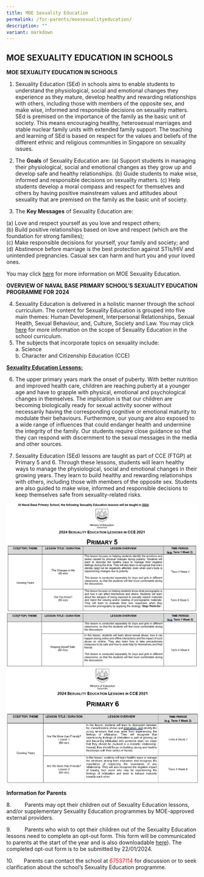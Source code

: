 ```yaml
---
title: MOE Sexuality Education
permalink: /for-parents/moesexualityeducation/
description: ""
variant: markdown
---
```

MOE SEXUALITY EDUCATION IN SCHOOLS
----------------------------------
<b>MOE SEXUALITY EDUCATION IN SCHOOLS</b>

1. Sexuality Education (SEd) in schools aims to enable students to understand the physiological, social and emotional changes they experience as they mature, develop healthy and rewarding relationships with others, including those with members of the opposite sex, and make wise, informed and responsible decisions on sexuality matters. SEd is premised on the importance of the family as the basic unit of society. This means encouraging healthy, heterosexual marriages and stable nuclear family units with extended family support. The teaching and learning of SEd is based on respect for the values and beliefs of the different ethnic and religious communities in Singapore on sexuality issues.

2.	The <b>Goals</b> of Sexuality Education are:
(a) Support students in managing their physiological, social and emotional changes as they grow up and develop safe and healthy relationships. 
(b)	Guide students to make wise, informed and responsible decisions on sexuality matters. 
(c)	Help students develop a moral compass and respect for themselves and others by having positive mainstream values and attitudes about sexuality that are premised on the family as the basic unit of society. 

3.	The <b>Key Messages</b> of Sexuality Education are:

(a)	Love and respect yourself as you love and respect others;<br>
(b)	Build positive relationships based on love and respect (which are the foundation for strong families);<br>
(c)	Make responsible decisions for yourself, your family and society; and<br>
(d)	Abstinence before marriage is the best protection against STIs/HIV and unintended pregnancies. Casual sex can harm and hurt you and your loved ones.

You may click [here](https://go.gov.sg/moe-sexuality-education) for more information on MOE Sexuality Education. 

<b>OVERVIEW OF NAVAL BASE PRIMARY SCHOOL’S SEXUALITY EDUCATION PROGRAMME FOR 2024</b><br>

4. Sexuality Education is delivered in a holistic manner through the school curriculum. The content for Sexuality Education is grouped into five main themes: Human Development, Interpersonal Relationships, Sexual Health, Sexual Behaviour, and, Culture, Society and Law. You may click [here](https://go.gov.sg/moe-sexuality-education-scope) for more information on the scope of Sexuality Education in the school curriculum.
5.	The subjects that incorporate topics on sexuality include:<br>
a.	Science<br>
b.	Character and Citizenship Education (CCE)

<b><u>Sexuality Education Lessons:</u></b><br>

6. The upper primary years mark the onset of puberty. With better nutrition and improved health care, children are reaching puberty at a younger age and have to grapple with physical, emotional and psychological changes in themselves. The implication is that our children are becoming biologically ready for sexual activity sooner without necessarily having the corresponding cognitive or emotional maturity to modulate their behaviours. Furthermore, our young are also exposed to a wide range of influences that could endanger health and undermine the integrity of the family. Our students require close guidance so that they can respond with discernment to the sexual messages in the media and other sources. 

7. 	Sexuality Education (SEd) lessons are taught as part of CCE (FTGP) at Primary 5 and 6. Through these lessons, students will learn healthy ways to manage the physiological, social and emotional changes in their growing years. They learn to build healthy and rewarding relationships with others, including those with members of the opposite sex. Students are also guided to make wise, informed and responsible decisions to keep themselves safe from sexuality-related risks.

![](/images/SEXUALITY%20EDUCATION%20/Pic_1.png)
![](/images/SEXUALITY%20EDUCATION%20/Pic_2.png)
![](/images/SEXUALITY%20EDUCATION%20/Pic_3.png)


**Information for Parents**

8.&nbsp;&nbsp;&nbsp;&nbsp;&nbsp;&nbsp;&nbsp;&nbsp; Parents may opt their children out of Sexuality Education lessons, and/or supplementary Sexuality Education programmes by MOE-approved external providers.

9.&nbsp;&nbsp;&nbsp;&nbsp;&nbsp;&nbsp;&nbsp;&nbsp; Parents who wish to opt their children out of the Sexuality Education lessons need to complete an opt-out form. This form will be communicated&nbsp; to parents at the start of the year and is also downloadable [here](/files/Sexuality%20Education/Opt_Out_Form_2024.pdf)). The completed opt-out form is to be submitted by 22/01/2024.

10.&nbsp;&nbsp;&nbsp;&nbsp;&nbsp;&nbsp; Parents can contact the school at <font color="red">67537114</font> for discussion or to seek clarification about the school’s Sexuality Education programme.